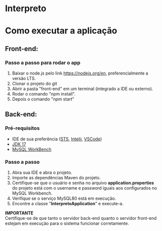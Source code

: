 # Interpreto


# Como executar a aplicação
## Front-end:
### Passo a passo para rodar o app
1. Baixar o node.js pelo link https://nodejs.org/en, preferencialmente a versão LTS.
2. Clonar o projeto do git
3. Abrir a pasta "front-end" em um terminal (integrado a IDE ou externo).
4. Rodar o comando "npm install".
5. Depois o comando "npm start"

## Back-end: 
### Pré-requisitos
- IDE de sua preferência ([STS](https://spring.io/tools), [Intelij](https://www.jetbrains.com/pt-br/idea/download/?section=windows), [VSCode](https://code.visualstudio.com/download))
- [JDK 17](https://www.oracle.com/java/technologies/javase/jdk17-archive-downloads.html)
- [MySQL WorkBench](https://dev.mysql.com/downloads/installer/)
### Passo a passo
1. Abra sua IDE e abra o projeto.
2. Importe as dependências Maven do projeto.
3. Certifique-se que o usuário e senha no arquivo **application.properties** do projeto está com o username e password iguais aos configurados no MySQL Workbench.
4. Verifique se o serviço MySQL80 está em execução.
5. Encontre a classe "**InterpretoApplication**" e execute-a.
   
**IMPORTANTE** <br>
Certifique-se de que tanto o servidor back-end quanto o servidor front-end estejam em execução para o sistema funcionar corretamente.

<!-- [Texto do Link](https://www.google.com.br/?hl=pt-BR) -->
